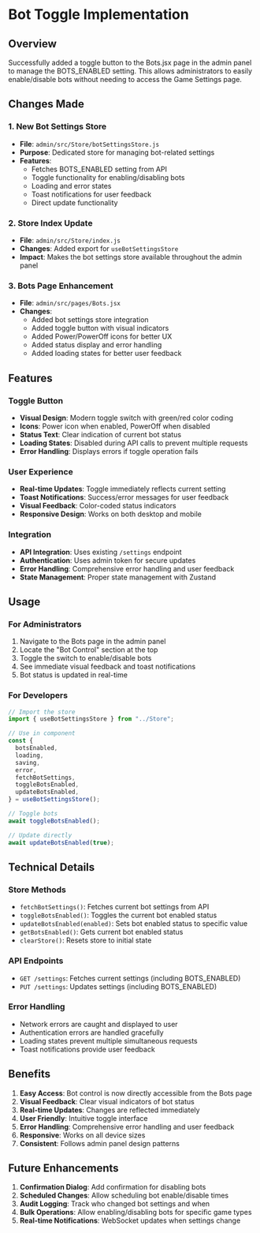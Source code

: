 # Bot Toggle Implementation

## Overview

Successfully added a toggle button to the Bots.jsx page in the admin panel to manage the BOTS_ENABLED setting. This allows administrators to easily enable/disable bots without needing to access the Game Settings page.

## Changes Made

### 1. New Bot Settings Store

- **File**: `admin/src/Store/botSettingsStore.js`
- **Purpose**: Dedicated store for managing bot-related settings
- **Features**:
  - Fetches BOTS_ENABLED setting from API
  - Toggle functionality for enabling/disabling bots
  - Loading and error states
  - Toast notifications for user feedback
  - Direct update functionality

### 2. Store Index Update

- **File**: `admin/src/Store/index.js`
- **Changes**: Added export for `useBotSettingsStore`
- **Impact**: Makes the bot settings store available throughout the admin panel

### 3. Bots Page Enhancement

- **File**: `admin/src/pages/Bots.jsx`
- **Changes**:
  - Added bot settings store integration
  - Added toggle button with visual indicators
  - Added Power/PowerOff icons for better UX
  - Added status display and error handling
  - Added loading states for better user feedback

## Features

### Toggle Button

- **Visual Design**: Modern toggle switch with green/red color coding
- **Icons**: Power icon when enabled, PowerOff when disabled
- **Status Text**: Clear indication of current bot status
- **Loading States**: Disabled during API calls to prevent multiple requests
- **Error Handling**: Displays errors if toggle operation fails

### User Experience

- **Real-time Updates**: Toggle immediately reflects current setting
- **Toast Notifications**: Success/error messages for user feedback
- **Visual Feedback**: Color-coded status indicators
- **Responsive Design**: Works on both desktop and mobile

### Integration

- **API Integration**: Uses existing `/settings` endpoint
- **Authentication**: Uses admin token for secure updates
- **Error Handling**: Comprehensive error handling and user feedback
- **State Management**: Proper state management with Zustand

## Usage

### For Administrators

1. Navigate to the Bots page in the admin panel
2. Locate the "Bot Control" section at the top
3. Toggle the switch to enable/disable bots
4. See immediate visual feedback and toast notifications
5. Bot status is updated in real-time

### For Developers

```javascript
// Import the store
import { useBotSettingsStore } from "../Store";

// Use in component
const {
  botsEnabled,
  loading,
  saving,
  error,
  fetchBotSettings,
  toggleBotsEnabled,
  updateBotsEnabled,
} = useBotSettingsStore();

// Toggle bots
await toggleBotsEnabled();

// Update directly
await updateBotsEnabled(true);
```

## Technical Details

### Store Methods

- `fetchBotSettings()`: Fetches current bot settings from API
- `toggleBotsEnabled()`: Toggles the current bot enabled status
- `updateBotsEnabled(enabled)`: Sets bot enabled status to specific value
- `getBotsEnabled()`: Gets current bot enabled status
- `clearStore()`: Resets store to initial state

### API Endpoints

- `GET /settings`: Fetches current settings (including BOTS_ENABLED)
- `PUT /settings`: Updates settings (including BOTS_ENABLED)

### Error Handling

- Network errors are caught and displayed to user
- Authentication errors are handled gracefully
- Loading states prevent multiple simultaneous requests
- Toast notifications provide user feedback

## Benefits

1. **Easy Access**: Bot control is now directly accessible from the Bots page
2. **Visual Feedback**: Clear visual indicators of bot status
3. **Real-time Updates**: Changes are reflected immediately
4. **User Friendly**: Intuitive toggle interface
5. **Error Handling**: Comprehensive error handling and user feedback
6. **Responsive**: Works on all device sizes
7. **Consistent**: Follows admin panel design patterns

## Future Enhancements

1. **Confirmation Dialog**: Add confirmation for disabling bots
2. **Scheduled Changes**: Allow scheduling bot enable/disable times
3. **Audit Logging**: Track who changed bot settings and when
4. **Bulk Operations**: Allow enabling/disabling bots for specific game types
5. **Real-time Notifications**: WebSocket updates when settings change

